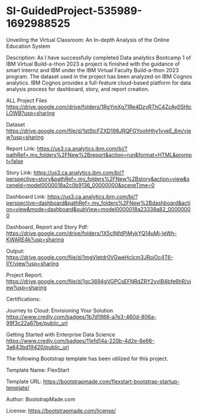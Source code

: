 # SI-GuidedProject-535989-1692988525
Unveiling the Virtual Classroom: An In-depth Analysis of the Online Education System

Description: As I have successfully completed Data analytics Bootcamp 1 of IBM Virtual Build-a-thon 2023 a project is finished with the guidance of smart Internz and IBM under the IBM Virtual Faculty Build-a-thon 2023 program. The dataset used in the project has been analyzed on IBM Cognos analytics. IBM Cognos provides a full-feature cloud-based platform for data analysis process for dashboard, story, and report creation.

ALL Project Files  https://drive.google.com/drive/folders/1RgYmXg71Re4DzyRThC4ZcAy05HlcLOWB?usp=sharing

Dataset  https://drive.google.com/file/d/1stStcFZXD198JRQFGYoohHhy1vveE_6m/view?usp=sharing

Report Link: https://us3.ca.analytics.ibm.com/bi/?pathRef=.my_folders%2FNew%2Breport&action=run&format=HTML&prompt=false

Story Link: https://us3.ca.analytics.ibm.com/bi/?perspective=story&pathRef=.my_folders%2FNew%2Bstory&action=view&sceneId=model0000018a2c0b9136_00000000&sceneTime=0

Dashboard Link: https://us3.ca.analytics.ibm.com/bi/?perspective=dashboard&pathRef=.my_folders%2FNew%2Bdashboard&action=view&mode=dashboard&subView=model0000018a23338a82_00000000

Dashboard, Report and Story Pdf:  https://drive.google.com/drive/folders/1X5clNfdPiMykYQ14uMj-IeWh-KWARE4k?usp=sharing

Output: https://drive.google.com/file/d/1mgVIetdr0VGweHcIcm3JRoiOc4T6-IlY/view?usp=sharing

Project Report: https://drive.google.com/file/d/1gc3694gVGPCsEFNRdZRY2yvlB4bfe6hR/view?usp=sharing

Certifications:

Journey to Cloud: Envisioning Your Solution https://www.credly.com/badges/1b7d1988-a7e3-460d-806a-99f3c22a67be/public_url

Getting Started with Enterprise Data Science  https://www.credly.com/badges/11efd14a-220b-4d2e-8e66-3a643bd19420/public_url

The following Bootstrap template has been utilized for this project.

Template Name: FlexStart

Template URL: https://bootstrapmade.com/flexstart-bootstrap-startup-template/

Author: BootstrapMade.com

License: https://bootstrapmade.com/license/
